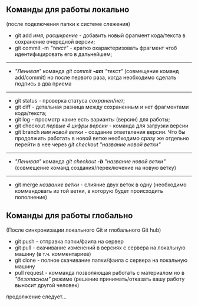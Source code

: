 ## Команды для работы локально

(после подключения папки к системе слежения)

* git add *имя, расширение* - добавить новый фрагмент кода/текста в сохранение очередной версии; 
* git commit -m *"текст"* - кратко охарактеризовать фрагмент чтоб идентифицировать его в дальнейшем;

***
* *"Ленивая"* команда _git commit **-am** *"текст"*_ (совмещение команд add/commit) но после первого раза, когда необходимо сделать подпись в два приема 
***

* git status - проверка статуса *сохранен/нет*;
* git diff - детальная разница между сохраненным и нет фрагментами кода/текста; 
* git log - просмотр какие есть варианты (версии) для работы;
* git checkout *первые 4 цифры версии* - команда для загрузки версии
* git branch _имя новой ветки_ - создание ответвления версии. Что бы продолжить работать в новой ветке необходимо сразу же отдельно перейти в нее через _git checkout "название новой ветки"_

***
* *"Ленивая"* команда _git checkout **-b** *"название новой ветки"*_ (совмещение команд создания/переключение на новую ветку) 
***

* git merge _название ветки_ - слияние двух веток в одну (необходимо коммандовать из той ветки, в которую будет происходить пополнение)

## Команды для работы глобально

(После синхронизации локального Git и глобального Git hub)

* git push - отправка папки/фаила на сервер
* git pull - скачивание изменений в версиях с сервера на локальную машину (в т.ч. комментариев)
* git clone - полное скачивание папки/фаила с сервера на локальную машину
* pull request - комманда позволяющая работать с материалом но в _"безопасном"_ режиме (решение принимать/отказать вашу работу выносит другой человек)  

продолжение следует...